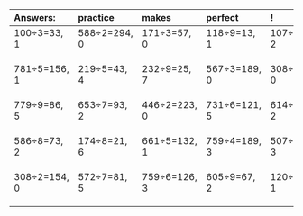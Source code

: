 | Answers: | practice | makes | perfect | ! |
| :--- | :--- | :--- | :--- | :--- |
| 100÷3=33, 1 | 588÷2=294, 0 | 171÷3=57, 0 | 118÷9=13, 1 | 107÷7=15, 2 | 
|   |   |   |   |   | 
|   |   |   |   |   | 
|   |   |   |   |   | 
| 781÷5=156, 1 | 219÷5=43, 4 | 232÷9=25, 7 | 567÷3=189, 0 | 308÷4=77, 0 | 
|   |   |   |   |   | 
|   |   |   |   |   | 
|   |   |   |   |   | 
| 779÷9=86, 5 | 653÷7=93, 2 | 446÷2=223, 0 | 731÷6=121, 5 | 614÷9=68, 2 | 
|   |   |   |   |   | 
|   |   |   |   |   | 
|   |   |   |   |   | 
| 586÷8=73, 2 | 174÷8=21, 6 | 661÷5=132, 1 | 759÷4=189, 3 | 507÷8=63, 3 | 
|   |   |   |   |   | 
|   |   |   |   |   | 
|   |   |   |   |   | 
| 308÷2=154, 0 | 572÷7=81, 5 | 759÷6=126, 3 | 605÷9=67, 2 | 120÷7=17, 1 | 
|   |   |   |   |   | 
|   |   |   |   |   | 
|   |   |   |   |   | 
